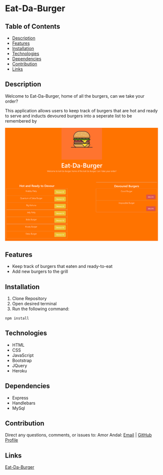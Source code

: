 # Eat-Da-Burger

## Table of Contents
* [Description](#Description)
* [Features](#Preview)
* [Installation](#Installation)
* [Technologies](#Technologies)
* [Dependencies](#Dependencies)
* [Contribution](#Contribution)
* [Links](#Links)

## Description
Welcome to Eat-Da-Burger, home of all the burgers, can we take your order?

This application allows users to keep track of burgers that are hot and ready to serve and inducts devoured burgers into a seperate list to be remembered by

![Eat-Da-Burger Preview](public/assets/img/preview.png)

## Features
* Keep track of burgers that eaten and ready-to-eat
* Add new burgers to the grill

## Installation
1. Clone Repository
2. Open desired terminal
3. Run the following command:
```
npm install
```
## Technologies 
* HTML
* CSS
* JavaScript
* Bootstrap
* JQuery
* Heroku

## Dependencies
* Express
* Handlebars
* MySql

## Contribution
Direct any questions, comments, or issues to:
Amor Andal: [Email](mailto:aandal77@gmail.com) | [GitHub Profile](https://www.github.com/andal-a)

## Links
[Eat-Da-Burger](https://quiet-castle-37000.herokuapp.com/)